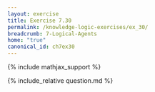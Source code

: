 ```yaml
---
layout: exercise
title: Exercise 7.30
permalink: /knowledge-logic-exercises/ex_30/
breadcrumb: 7-Logical-Agents
home: "true"
canonical_id: ch7ex30
---
```


{% include mathjax_support %}


<div id="hiddden">{% include_relative question.md %}</div>